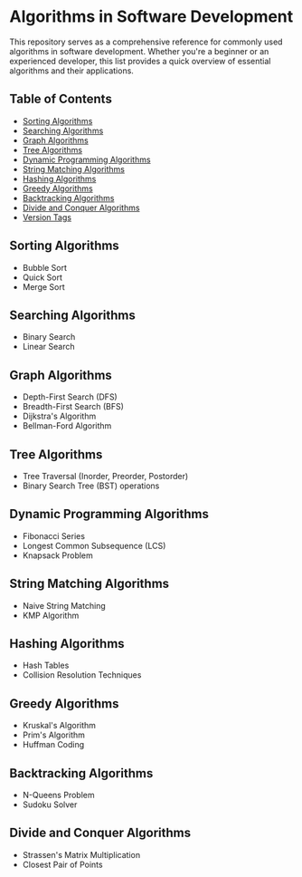 # Algorithms in Software Development

This repository serves as a comprehensive reference for commonly used algorithms in software development. Whether you're a beginner or an experienced developer, this list provides a quick overview of essential algorithms and their applications.

## Table of Contents
- [Sorting Algorithms](#sorting-algorithms)
- [Searching Algorithms](#searching-algorithms)
- [Graph Algorithms](#graph-algorithms)
- [Tree Algorithms](#tree-algorithms)
- [Dynamic Programming Algorithms](#dynamic-programming-algorithms)
- [String Matching Algorithms](#string-matching-algorithms)
- [Hashing Algorithms](#hashing-algorithms)
- [Greedy Algorithms](#greedy-algorithms)
- [Backtracking Algorithms](#backtracking-algorithms)
- [Divide and Conquer Algorithms](#divide-and-conquer-algorithms)
- [Version Tags](#version-tags)

## Sorting Algorithms
- Bubble Sort
- Quick Sort
- Merge Sort

## Searching Algorithms
- Binary Search
- Linear Search

## Graph Algorithms
- Depth-First Search (DFS)
- Breadth-First Search (BFS)
- Dijkstra's Algorithm
- Bellman-Ford Algorithm

## Tree Algorithms
- Tree Traversal (Inorder, Preorder, Postorder)
- Binary Search Tree (BST) operations

## Dynamic Programming Algorithms
- Fibonacci Series
- Longest Common Subsequence (LCS)
- Knapsack Problem

## String Matching Algorithms
- Naive String Matching
- KMP Algorithm

## Hashing Algorithms
- Hash Tables
- Collision Resolution Techniques

## Greedy Algorithms
- Kruskal's Algorithm
- Prim's Algorithm
- Huffman Coding

## Backtracking Algorithms
- N-Queens Problem
- Sudoku Solver

## Divide and Conquer Algorithms
- Strassen's Matrix Multiplication
- Closest Pair of Points